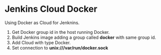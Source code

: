 # Jenkins Cloud Docker
Using Docker as Cloud for Jenknins.

1. Get Docker group id in the host running Docker.
2. Build Jenkins image adding a group called **docker** with same group id.
3. Add Cloud with type Docker.
4. Set connection to **unix:///var/run/docker.sock**
